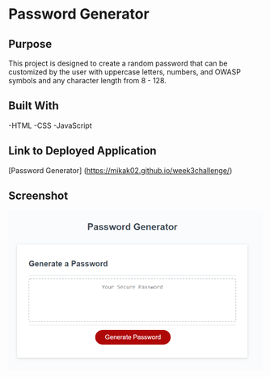 # Password Generator

## Purpose
This project is designed to create a random password that can be customized by the user with uppercase letters, numbers, and OWASP symbols and any character length from 8 - 128.

## Built With
-HTML
-CSS
-JavaScript

## Link to Deployed Application
[Password Generator] (https://mikak02.github.io/week3challenge/)

## Screenshot
![Screenshot of website](assets/screenshot.png)